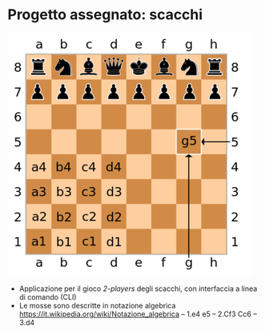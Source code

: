 # Progetto assegnato: scacchi 
![scacchi](./res/img/assegnazione-progetto/scacchi.png)
* Applicazione per il gioco _2-players_ degli scacchi, con interfaccia a linea di comando (CLI)
* Le mosse sono descritte in notazione algebrica https://it.wikipedia.org/wiki/Notazione_algebrica
– 1.e4 e5
– 2.Cf3 Cc6
– 3.d4